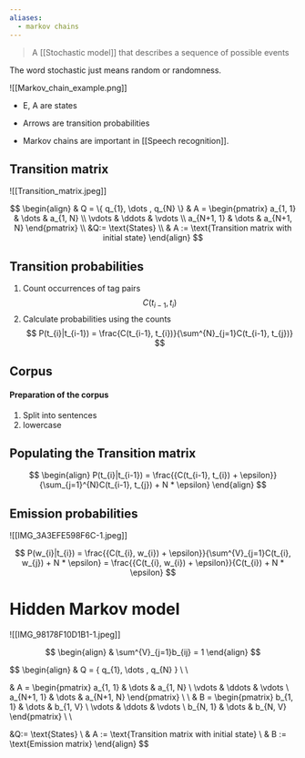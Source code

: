 ```yaml
---
aliases:
  - markov chains
---
```



>A [[Stochastic model]] that describes a sequence of possible events

The word stochastic just means random or randomness.


![[Markov_chain_example.png]]
- E, A are states
- Arrows are transition probabilities

- Markov chains are important in [[Speech recognition]]. 


## Transition matrix

![[Transition_matrix.jpeg]]


$$
\begin{align}
& Q = \{ q_{1}, \dots , q_{N} \} & A = \begin{pmatrix}
a_{1, 1}  & \dots  & a_{1, N} \\
\vdots  & \ddots & \vdots \\
a_{N+1, 1} & \dots & a_{N+1, N} 
\end{pmatrix}  \\
&Q:= \text{States} \\
& A := \text{Transition matrix with initial state}
\end{align}
$$

## Transition probabilities
1. Count occurrences of tag pairs
$$
C(t_{i-1}, t_{i})
$$
2. Calculate probabilities using the counts
$$
P(t_{i}|t_{i-1}) = \frac{C(t_{i-1}, t_{i})}{\sum^{N}_{j=1}C(t_{i-1}, t_{j})}
$$

## Corpus
#### Preparation of the corpus
1. Split into sentences
2. lowercase

## Populating the Transition matrix
$$
\begin{align}
P(t_{i}|t_{i-1}) = \frac{{C(t_{i-1}, t_{i}) + \epsilon}}{\sum_{j=1}^{N}C(t_{i-1}, t_{j}) + N * \epsilon}
\end{align}
$$

## Emission probabilities

![[IMG_3A3EFE598F6C-1.jpeg]]

$$
P(w_{i}|t_{i}) = \frac{{C(t_{i}, w_{i}) + \epsilon}}{\sum^{V}_{j=1}C(t_{i}, w_{j}) + N * \epsilon} = \frac{{C(t_{i}, w_{i}) + \epsilon}}{C(t_{i}) + N * \epsilon}
$$


# Hidden Markov model


![[IMG_98178F10D1B1-1.jpeg]]

$$
\begin{align}
& \sum^{V}_{j=1}b_{ij} = 1
\end{align}
$$

$$
\begin{align}
& Q = \{ q_{1}, \dots , q_{N} \}  \\ \\

& A = \begin{pmatrix}
a_{1, 1}  & \dots  & a_{1, N} \\
\vdots  & \ddots & \vdots \\
a_{N+1, 1} & \dots & a_{N+1, N} 
\end{pmatrix} \\ \\
& B = \begin{pmatrix}
b_{1, 1}  & \dots  & b_{1, V} \\
\vdots  & \ddots & \vdots \\
b_{N, 1} & \dots & b_{N, V} 
\end{pmatrix}  \\ \\

&Q:= \text{States} \\
& A := \text{Transition matrix with initial state} \\
& B := \text{Emission matrix}
\end{align}
$$

